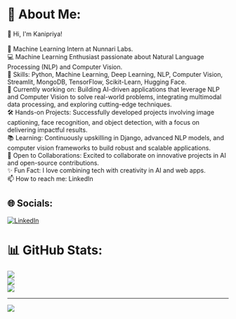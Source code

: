 # 💫 About Me:
👋 Hi, I'm Kanipriya!<br><br>💼 Machine Learning Intern at Nunnari Labs.<br>💻 Machine Learning Enthusiast passionate about Natural Language Processing (NLP) and Computer Vision.<br>🧠 Skills: Python, Machine Learning, Deep Learning, NLP, Computer Vision, Streamlit, MongoDB, TensorFlow, Scikit-Learn, Hugging Face.<br>🚀 Currently working on: Building AI-driven applications that leverage NLP and Computer Vision to solve real-world problems, integrating multimodal data processing, and exploring cutting-edge techniques.<br>🛠️ Hands-on Projects: Successfully developed projects involving image captioning, face recognition, and object detection, with a focus on delivering impactful results.<br>📚 Learning: Continuously upskilling in Django, advanced NLP models, and computer vision frameworks to build robust and scalable applications.<br>🌱 Open to Collaborations: Excited to collaborate on innovative projects in AI and open-source contributions.<br>✨ Fun Fact: I love combining tech with creativity in AI and web apps.<br>📫 How to reach me: LinkedIn



## 🌐 Socials:
[![LinkedIn](https://img.shields.io/badge/LinkedIn-%230077B5.svg?logo=linkedin&logoColor=white)](https://www.linkedin.com/in/kanipriya)


# 📊 GitHub Stats:
![](https://github-readme-stats.vercel.app/api?username=kanipriya03&theme=dark&hide_border=false&include_all_commits=true&count_private=true)<br/>
![](https://github-readme-streak-stats.herokuapp.com/?user=kanipriya03&theme=dark&hide_border=false)<br/>
![](https://github-readme-stats.vercel.app/api/top-langs/?username=kanipriya03&theme=dark&hide_border=false&include_all_commits=true&count_private=true&layout=compact)

---
[![](https://visitcount.itsvg.in/api?id=kanipriya03&icon=0&color=0)](https://visitcount.itsvg.in)

